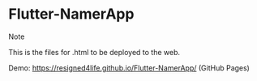 # Flutter-NamerApp
 
> [!NOTE]
> This is the files for .html to be deployed to the web.
>
> Demo: https://resigned4life.github.io/Flutter-NamerApp/ (GitHub Pages)

